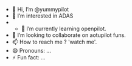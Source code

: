 - 👋 Hi, I’m @yummypilot
- 👀 I’m interested in ADAS
- - 🌱 I’m currently learning openpilot.
- 💞️ I’m looking to collaborate on aotupilot funs.
- 📫 How to reach me ? 'watch me'.
- 😄 Pronouns: ...
- ⚡ Fun fact: ...

<!---
yummypilot/yummypilot is a ✨ special ✨ repository because its `README.md` (this file) appears on your GitHub profile.
You can click the Preview link to take a look at your changes.
--->
